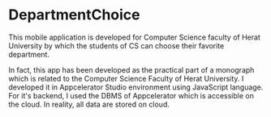 # DepartmentChoice
This mobile application is developed for Computer Science faculty of Herat University by which the students of CS can choose their favorite department.

In fact, this app has been developed as the practical part of a monograph which is related to the Computer Science Faculty of Herat University. I developed it in Appcelerator Studio environment using JavaScript language. For it's backend, I used the DBMS of Appcelerator which is accessible on the cloud. In reality, all data are stored on cloud. 
